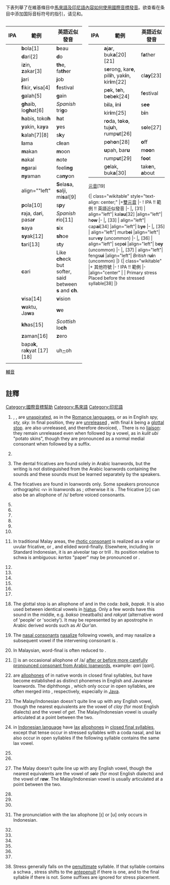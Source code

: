 下表列舉了在維基條目中[馬來語及](https://zh.wikipedia.org/wiki/馬來語 "wikilink")[印尼語內容如何使用國際音標發音](https://zh.wikipedia.org/wiki/印尼語 "wikilink")。欲查看在条目中添加国际音标符号的指引，请见和。

<div style="width: 48%; display: inline-block; margin-right: auto;">

| IPA         | 範例                                                       | 英語近似發音                                                    |
| ----------- | -------------------------------------------------------- | --------------------------------------------------------- |
| <big></big> | **b**ola\[1\]                                            | **b**eau                                                  |
| <big></big> | **d**ari\[2\]                                            | **d**o                                                    |
| <big></big> | i**z**in, **z**akar\[3\]                                 | **th**e, fa**th**er                                       |
| <big></big> | **j**ari                                                 | **j**ob                                                   |
| <big></big> | **f**ikir, **v**isa\[4\]                                 | **f**estival                                              |
| <big></big> | **g**alah\[5\]                                           | **g**ain                                                  |
| <big></big> | **gh**aib, lo**gh**at\[6\]                               | *Spanish* tri**g**o                                       |
| <big></big> | **h**abis, toko**h**                                     | **h**at                                                   |
| <big></big> | **y**akin, ka**y**a                                      | **y**es                                                   |
| <big></big> | **k**alah\[7\]\[8\]                                      | s**k**y                                                   |
| <big></big> | **l**ama                                                 | c**l**ean                                                 |
| <big></big> | **m**akan                                                | **m**oon                                                  |
| <big></big> | **n**akal                                                | **n**ote                                                  |
| <big></big> | **ng**arai                                               | feeli**ng**                                               |
| <big></big> | **ny**aman                                               | ca**ny**on                                                |
| <big></big> | align=""left"| **S**ela**s**a, **s**alji, mi**s**al\[9\] | **th**ink, **th**ree                                      |
| <big></big> | **p**ola\[10\]                                           | s**p**y                                                   |
| <big></big> | **r**aja, da**r**i, pasa**r**                            | *Spanish* **r**ío\[11\]                                   |
| <big></big> | **s**aya                                                 | **s**ix                                                   |
| <big></big> | **sy**ak\[12\]                                           | **sh**oe                                                  |
| <big></big> | **t**ari\[13\]                                           | s**t**y                                                   |
| <big></big> | **c**ari                                                 | Like **ch**eck but softer, said between **s** and **ch**. |
| <big></big> | **v**isa\[14\]                                           | **v**ision                                                |
| <big></big> | **w**aktu, Ja**w**a                                      | **w**e                                                    |
| <big></big> | **kh**as\[15\]                                           | *Scottish* lo**ch**                                       |
| <big></big> | **z**aman\[16\]                                          | **z**ero                                                  |
| <big></big> | bapa**k**, ra**k**yat \[17\]\[18\]                       | uh<u>**-**</u>oh                                          |
|             |                                                          |                                                           |

[輔音](https://zh.wikipedia.org/wiki/輔音 "wikilink")

</div>

<div style="float: right; width: 48%;">

| IPA         | 範例                                                          | 英語近似發音               |
| ----------- | ----------------------------------------------------------- | -------------------- |
| <big></big> | **a**j**a**r, buk**a**\[20\]\[21\]                          | f**a**ther           |
| <big></big> | s**e**rong, kar**e**, pil**i**h, yak**i**n, kir**i**m\[22\] | cl**ay**\[23\]       |
| <big></big> | p**e**k, t**e**h, b**e**b**e**k\[24\]                       | f**e**stival         |
| <big></big> | b**i**la, **i**n**i**                                       | s**ee**              |
| <big></big> | kir**i**m\[25\]                                             | b**i**n              |
| <big></big> | r**o**da, t**o**k**o**, tuj**u**h, rump**u**t\[26\]         | s**o**le\[27\]       |
| <big></big> | p**o**h**o**n\[28\]                                         | **o**ff              |
| <big></big> | **u**pah, bar**u**                                          | m**oo**n             |
| <big></big> | rump**u**t\[29\]                                            | f**oo**t             |
| <big></big> | g**e**lak, buk**a**\[30\]                                   | tak**e**n, **a**bout |

[元音](../Page/元音.md "wikilink")\[19\]


{| class="wikitable" style="text-align: center;"
|+[雙元音](https://zh.wikipedia.org/wiki/雙元音 "wikilink") |- \! IPA
\!\! 範例 \!\! 英語近似發音 |- |<big>, </big>\[31\] | align="left"|
kal**au**\[32\] |align="left"| h**ow** |- |<big>, </big>\[33\] |
align="left"| cap**ai**\[34\] |align="left"| b**ye** |- |<big>,
</big>\[35\] | align="left"| murb**ei** |align="left"| surv**ey**
(uncommon) |- |<big>, </big>\[36\] | align="left"| sep**oi**
|align="left"| b**oy** (uncommon) |- |<big>, </big>\[37\] |
align="left"| fengs**ui** |align="left"| *British* r**ui**n (uncommon)
|}
{| class="wikitable" |+ 其他符號 |- \! IPA \!\! 範例 |- |align="center"
|<big></big> | Primary stress
Placed before the stressed syllable\[38\] |}

</div>

## 註釋

[Category:國際音標幫助](https://zh.wikipedia.org/wiki/Category:國際音標幫助 "wikilink")
[Category:馬來語](https://zh.wikipedia.org/wiki/Category:馬來語 "wikilink")
[Category:印尼語](https://zh.wikipedia.org/wiki/Category:印尼語 "wikilink")

1.  , ,  are
    [unaspirated](https://zh.wikipedia.org/wiki/aspiration_\(phonetics\) "wikilink"),
    as in the [Romance
    languages](https://zh.wikipedia.org/wiki/Romance_languages "wikilink"),
    or as in English *spy, sty, sky.* In final position, they are
    [unreleased](https://zh.wikipedia.org/wiki/unreleased_stop "wikilink")
    , with final *k* being a [glottal
    stop](https://zh.wikipedia.org/wiki/glottal_stop "wikilink").  are
    also unreleased, and therefore devoiced, . There is no
    [liaison](https://zh.wikipedia.org/wiki/Liaison_\(French\) "wikilink"):
    they remain unreleased even when followed by a vowel, as in *kulit
    ubi* "potato skins", though they are pronounced as a normal medial
    consonant when followed by a suffix.

2.
3.  The dental fricatives  are found solely in Arabic loanwords, but the
    writing is not distinguished from the Arabic loanwords containing
    the  sounds and these sounds must be learned separately by the
    speakers.

4.  The fricatives  are found in loanwords only. Some speakers pronounce
    orthographic ‹v› in loanwords as ; otherwise it is . The fricative
    \[z\] can also be an allophone of /s/ before voiced consonants.

5.
6.
7.
8.
9.
10.
11. In traditional Malay areas, the [rhotic
    consonant](https://zh.wikipedia.org/wiki/rhotic_consonant "wikilink")
     is realized as a velar or uvular fricative,  or , and elided
    word-finally. Elsewhere, including in Standard Indonesian, it is an
    alveolar tap  or trill . Its position relative to schwa is
    ambiguous: *kertas* "paper" may be pronounced  or .

12.
13.
14.
15.
16.
17.
18. The glottal stop  is an allophone of  and  in the coda: *baik*,
    *bapak*. It is also used between identical vowels in
    [hiatus](https://zh.wikipedia.org/wiki/Hiatus_\(linguistics\) "wikilink").
    Only a few words have this sound in the middle, e.g. *bakso*
    (meatballs) and *rakyat* (alternative word of 'people' or
    'society'). It may be represented by an apostrophe in Arabic derived
    words such as *Al Qur'an*.

19. The [nasal
    consonants](https://zh.wikipedia.org/wiki/nasal_consonant "wikilink")
     [nasalize](https://zh.wikipedia.org/wiki/nasal_vowel "wikilink")
    following vowels, and may nasalize a subsequent vowel if the
    intervening consonant is .

20. In Malaysian, word-final  is often reduced to .

21. \[\] is an occasional allophone of /a/ [after or before more
    carefully pronounced consonant from Arabic
    loanwords](https://zh.wikipedia.org/wiki/Arabic_phonology#Vowels "wikilink"),
    example: *qari* \[qɑri\].

22.  are
    [allophones](https://zh.wikipedia.org/wiki/allophone "wikilink") of
    in native words in closed final syllables, but have become
    established as distinct phonemes in English and Javanese loanwords.
    The diphthongs , which only occur in open syllables, are often
    merged into , respectively, especially in
    [Java](../Page/Java.md "wikilink").

23. The Malay/Indonesian  doesn't quite line up with any English vowel,
    though the nearest equivalents are the vowel of *clay* (for most
    English dialects) and the vowel of *get*. The Malay/Indonesian vowel
    is usually articulated at a point between the two.

24.  in [Indonesian
    language](https://zh.wikipedia.org/wiki/Indonesian_language "wikilink")
    have [lax](https://zh.wikipedia.org/wiki/tenseness "wikilink")
    [allophones](https://zh.wikipedia.org/wiki/allophone "wikilink")  in
    [closed final
    syllables](https://zh.wikipedia.org/wiki/closed_syllable "wikilink"),
    except that tense  occur in stressed syllables with a coda nasal,
    and lax  also occur in open syllables if the following syllable
    contains the same lax vowel.

25.
26.
27. The Malay  doesn't quite line up with any English vowel, though the
    nearest equivalents are the vowel of *s**o**le* (for most English
    dialects) and the vowel of *r**aw***. The Malay/Indonesian vowel is
    usually articulated at a point between the two.

28.
29.
30.
31. The pronunciation with the lax allophone \[ɪ\] or \[ʊ\] only occurs
    in Indonesian.

32.
33.
34.
35.
36.
37.
38. Stress generally falls on the
    [penultimate](https://zh.wikipedia.org/wiki/penult "wikilink")
    syllable. If that syllable contains a schwa , stress shifts to the
    [antepenult](https://zh.wikipedia.org/wiki/antepenult "wikilink") if
    there is one, and to the final syllable if there is not. Some
    suffixes are ignored for stress placement.